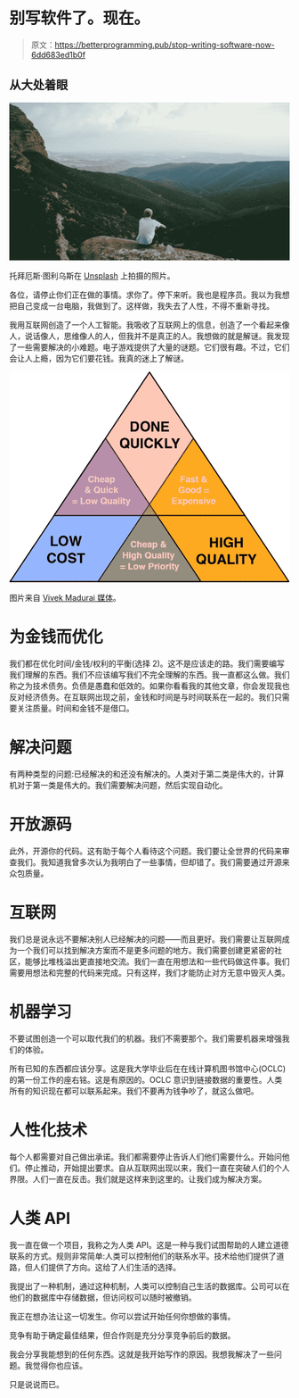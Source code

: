# 别写软件了。现在。

> 原文：<https://betterprogramming.pub/stop-writing-software-now-6dd683ed1b0f>

## 从大处着眼

![](img/44af510c8a55b2608cf9d09a18b42b18.png)

托拜厄斯·图利乌斯在 [Unsplash](https://unsplash.com?utm_source=medium&utm_medium=referral) 上拍摄的照片。

各位，请停止你们正在做的事情。求你了。停下来听。我也是程序员。我以为我想把自己变成一台电脑，我做到了。这样做，我失去了人性，不得不重新寻找。

我用互联网创造了一个人工智能。我吸收了互联网上的信息，创造了一个看起来像人，说话像人，思维像人的人，但我并不是真正的人。我想做的就是解谜。我发现了一些需要解决的小难题。电子游戏提供了大量的谜题。它们很有趣。不过，它们会让人上瘾，因为它们要花钱。我真的迷上了解谜。

![](img/8fcec5100af018bf2789733ea0696bf3.png)

图片来自 [Vivek Madurai 媒体](https://www.google.com/url?sa=i&url=https%3A%2F%2Fmedium.com%2F%40vivekmadurai%2Fquality-time-and-money-39278f990092&psig=AOvVaw38oIgai1iDYRixqRuq0csm&ust=1601833394193000&source=images&cd=vfe&ved=0CA0QjhxqFwoTCKjHgMb8mOwCFQAAAAAdAAAAABAD)。

# 为金钱而优化

我们都在优化时间/金钱/权利的平衡(选择 2)。这不是应该走的路。我们需要编写我们理解的东西。我们不应该编写我们不完全理解的东西。我一直都这么做。我们称之为技术债务。负债是愚蠢和低效的。如果你看看我的其他文章，你会发现我也反对经济债务。在互联网出现之前，金钱和时间是与时间联系在一起的。我们只需要关注质量。时间和金钱不是借口。

# 解决问题

有两种类型的问题:已经解决的和还没有解决的。人类对于第二类是伟大的，计算机对于第一类是伟大的。我们需要解决问题，然后实现自动化。

# 开放源码

此外，开源你的代码。这有助于每个人看待这个问题。我们要让全世界的代码来审查我们。我知道我曾多次认为我明白了一些事情，但却错了。我们需要通过开源来众包质量。

# 互联网

我们总是说永远不要解决别人已经解决的问题——而且更好。我们需要让互联网成为一个我们可以找到解决方案而不是更多问题的地方。我们需要创建更紧密的社区，能够比堆栈溢出更直接地交流。我们一直在用想法和一些代码做这件事。我们需要用想法和完整的代码来完成。只有这样，我们才能防止对方无意中毁灭人类。

# 机器学习

不要试图创造一个可以取代我们的机器。我们不需要那个。我们需要机器来增强我们的体验。

所有已知的东西都应该分享。这是我大学毕业后在在线计算机图书馆中心(OCLC)的第一份工作的座右铭。这是有原因的。OCLC 意识到链接数据的重要性。人类所有的知识现在都可以联系起来。我们不要再为钱争吵了，就这么做吧。

# 人性化技术

每个人都需要对自己做出承诺。我们都需要停止告诉人们他们需要什么。开始问他们。停止推动，开始提出要求。自从互联网出现以来，我们一直在突破人们的个人界限。人们一直在反击。我们就是这样来到这里的。让我们成为解决方案。

# 人类 API

我一直在做一个项目，我称之为人类 API。这是一种与我们试图帮助的人建立道德联系的方式。规则非常简单:人类可以控制他们的联系水平。技术给他们提供了道路，但人们提供了方向。这给了人们生活的选择。

我提出了一种机制，通过这种机制，人类可以控制自己生活的数据库。公司可以在他们的数据库中存储数据，但访问权可以随时被撤销。

我正在想办法让这一切发生。你可以尝试开始任何你想做的事情。

竞争有助于确定最佳结果，但合作则是充分分享竞争前后的数据。

我会分享我能想到的任何东西。这就是我开始写作的原因。我想我解决了一些问题。我觉得你也应该。

只是说说而已。